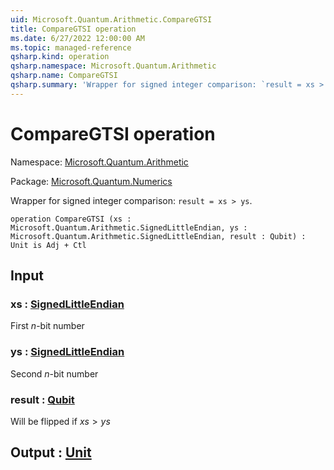 ```yaml
---
uid: Microsoft.Quantum.Arithmetic.CompareGTSI
title: CompareGTSI operation
ms.date: 6/27/2022 12:00:00 AM
ms.topic: managed-reference
qsharp.kind: operation
qsharp.namespace: Microsoft.Quantum.Arithmetic
qsharp.name: CompareGTSI
qsharp.summary: 'Wrapper for signed integer comparison: `result = xs > ys`.'
---
```


# CompareGTSI operation

Namespace: [Microsoft.Quantum.Arithmetic](xref:Microsoft.Quantum.Arithmetic)

Package: [Microsoft.Quantum.Numerics](https://nuget.org/packages/Microsoft.Quantum.Numerics)


Wrapper for signed integer comparison: `result = xs > ys`.

```qsharp
operation CompareGTSI (xs : Microsoft.Quantum.Arithmetic.SignedLittleEndian, ys : Microsoft.Quantum.Arithmetic.SignedLittleEndian, result : Qubit) : Unit is Adj + Ctl
```


## Input

### xs : [SignedLittleEndian](xref:Microsoft.Quantum.Arithmetic.SignedLittleEndian)

First $n$-bit number


### ys : [SignedLittleEndian](xref:Microsoft.Quantum.Arithmetic.SignedLittleEndian)

Second $n$-bit number


### result : [Qubit](xref:microsoft.quantum.qsharp.valueliterals#qubit-literals)

Will be flipped if $xs > ys$



## Output : [Unit](xref:microsoft.quantum.qsharp.valueliterals#unit-literal)


